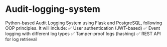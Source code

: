 # Audit-logging-system
 Python-based Audit Logging System using Flask and PostgreSQL, following OOP principles. It will include: ✅ User authentication (JWT-based) ✅ Event logging with different log types ✅ Tamper-proof logs (hashing) ✅ REST API for log retrieval
